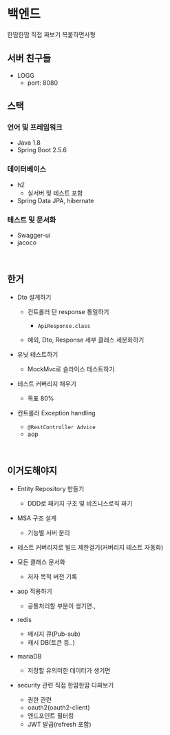 # 백엔드

한땀한땀 직접 짜보기 복붙하면사형

## 서버 친구들

- LOGG
  - port: 8080

## 스택

### 언어 및 프레임워크

- Java 1.8
- Spring Boot 2.5.6


### 데이터베이스
- h2
  - 실서버 및 테스트 포함
- Spring Data JPA, hibernate

### 테스트 및 문서화
- Swagger-ui
- jacoco

<br/>
  
## 한거
- Dto 설계하기
  - 컨트롤러 단 response 통일하기
    - `ApiResponse.class`
  
  - 예외, Dto, Response 세부 클래스 세분화하기

- 유닛 테스트하기
  - MockMvc로 슬라이스 테스트하기

- 테스트 커버리지 채우기
  - 목표 80%
  
- 컨트롤러 Exception handling
  - `@RestController Advice`
  - aop

<br/>


## 이거도해야지
- Entity Repository 만들기
  - DDD로 패키지 구조 및 비즈니스로직 짜기

- MSA 구조 설계
  - 기능별 서버 분리 

- 테스트 커버리지로 빌드 제한걸기(커버리지 테스트 자동화)

- 모든 클래스 문서화
  - 저자 목적 버전 기록

- aop 적용하기
  - 공통처리할 부분이 생기면.,  

- redis
  - 메시지 큐(Pub-sub)
  - 캐시 DB(토큰 등..)

- mariaDB
  - 저장할 유의미한 데이터가 생기면

- security 관련 직접 한땀한땀 다짜보기
  - 권한 관련  
  - oauth2(oauth2-client)
  - 엔드포인트 필터링
  - JWT 발급(refresh 포함)
